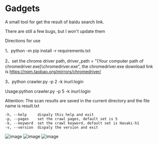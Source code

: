 # Gadgets
A small tool for get the result of baidu search link.

There are still a few bugs, but I won't update them


Directions for use

1、python -m pip install -r requirements.txt

2、set the chrome driver path, driver_path = "{Your computer path of chromedriver.exe}\\chromedriver.exe", the chromedriver.exe download link is https://npm.taobao.org/mirrors/chromedriver/

3、python crawler.py -p 2 -k inurl:login


Usage:python crawler.py -p 5 -k inurl:login

Attention:
The scan results are saved in the current directory and the file name is result.txt

    -h, --help     dispaly this help and exit
    -p, --pages    set the crawl pages, default set is 5
    -k, --keyword  set the crawl keyword, default set is Hasaki-h1
    -v, --version  dispaly the version and exit
![image](https://github.com/SevenC-base/Gadgets/blob/master/CrawlerForBaiduSearch/pa1.png)
![image](https://github.com/SevenC-base/Gadgets/blob/master/CrawlerForBaiduSearch/pa2.png)
![image](https://github.com/SevenC-base/Gadgets/blob/master/CrawlerForBaiduSearch/pa3.png)
